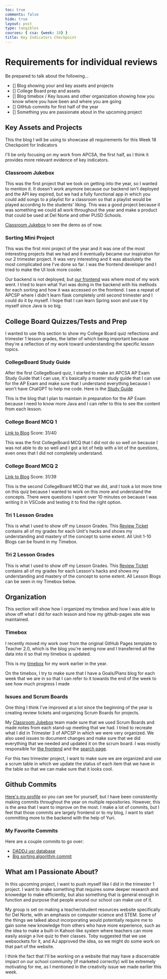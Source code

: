 ```yaml
---
toc: true
comments: false
hide: true
layout: post
type: tangibles
courses: { csa: {week: 18} }
title: Key Indicators Checkpoint
---
```


# Requirements for individual reviews

Be prepared to talk about the following...
- [] Blog showing your and key assets and projects
- [] College Board prep and assets
- [] Blog timebox / Key Issues and other organization showing how you know where you have been and where you are going
- [] GitHub commits for first half of the year
- [] Something you are passionate about in the upcoming project

## Key Assets and Projects
This the blog I will be using to showcase all requirements for this Week 18 Checkpoint for Indicators

I'll be only focusing on my work from APCSA, the first half, as I think it provides more relevant evidence of key indicators.

### Classroom Jukebox

This was the first project that we took on getting into the year, so I wanted to mention it. It doesn't work anymore because our backend isn't deployed and the API key expired, but we had a fully functional app in which you could add songs to a playlist for a classroom so that a playlist would be played according to the students' liking. This was a good project because it was something we could all work throughout the year and make a product that could be used at Del Norte and other PUSD Schools.

[Classroom Jukebox](classroomjukebox.com) to see the demo as of now.

### Sorting Mini Project

This was the first mini project of the year and it was one of the most interesting projects that we had and it eventually became our inspiration for our 2 trimester project. It was very interesting and it was absolutely the most complicated one I've done so far. I was the frontend developer and I tried to make the UI look more cooler.

Our backend is not deployed, but [our frontend](https://sortingminiproject.github.io/frontend/) was where most of my work went. I tried to learn what Yuri was doing in the backend with his methods for each sorting and how it was accessed on the frontend. I see a repeat of APCSP where I didn't learn flask completely until second trimester and I could do it by myself. I hope that I can learn Spring soon and use it by myself since Java is so big.

## College Board Quizzes/Tests and Prep

I wanted to use this section to show my College Board quiz reflections and trimester 1 lesson grades, the latter of which being important because they're a reflection of my work toward understanding the specific lesson topics.

### CollegeBoard Study Guide
After the first CollegeBoard quiz, I started to make an APCSA AP Exam Study Guide that I can use, it's basically a master study guide that I can use for the AP Exam and make sure that I understand everything because I won't have ChatGPT to help me code. Here is the [Study Guide](https://edwinkuttappi.github.io/CSABlog/2024/05/11/APExamStudyGuide_IPYNB_2_.html)

This is the blog that I plan to maintain in preparation for the AP Exam because I need to know more Java and I can refer to this to see the content from each lesson.

### College Board MCQ 1

[Link to Blog](https://edwinkuttappi.github.io/CSABlog/2023/11/09/CSAQuiz1.html)
Score: 31/40

This was the first CollegeBoard MCQ that I did not do so well on because I was not able to do so well and I got a lot of help with a lot of the questions, even ones that I did not completely understand.

### College Board MCQ 2

[Link to Blog](https://edwinkuttappi.github.io/CSABlog/2023/12/21/CB-MCQ-2_IPYNB_2_.html)
Score: 31/39

This is the second CollegeBoard MCQ that we did, and I took a lot more time on this quiz because I wanted to work on this more and understand the concepts. There were questions I spent over 10 minutes on because I was writing it in VSCode and testing it to find the right option.

### Tri 1 Lesson Grades

This is what I used to show off my Lesson Grades. This [Review Ticket](https://github.com/EdwinKuttappi/CSABlog/issues/5) contains all of my grades for each Unit's hacks and shows my understanding and mastery of the concept to some extent. All Unit 1-10 Blogs can be found in my Timebox.

### Tri 2 Lesson Grades

This is what I used to show off my Lesson Grades. This [Review Ticket](https://github.com/EdwinKuttappi/CSABlog/issues/8) contains all of my grades for each Lesson's hacks and shows my understanding and mastery of the concept to some extent. All Lesson Blogs can be seen in my Timebox below.

## Organization
This section will show how I organized my timebox and how I was able to show off what I did for each lesson and how my github-pages site was maintained.

### Timebox

I recently moved my work over from the original GitHub Pages template to Teacher 2.0, which is the blog you're seeing now and I transferred all the data into it so that my timebox is updated.

This is my [timebox](https://edwinkuttappi.github.io/CSABlog/csa) for my work earlier in the year.

On the timebox, I try to make sure that I have a Goals/Plans blog for each week that we are in so that I can refer to it towards the end of the week to see how much progress I made

### Issues and Scrum Boards

One thing I think I've improved at a lot since the beginning of the year is creating review tickets and organizing Scrum Boards for projects.

My [Classroom Jukebox](https://github.com/orgs/CSA-Tri-1/projects/3) team made sure that we used Scrum Boards and made notes from each stand-up meeting that we had. I tried to recreate what I did in Trimester 3 of APCSP in which we were very organized. We also used issues to document changes and make sure that we did everything that we needed and updated it on the scrum board. I was mostly responsible for [the frontend](https://classroomjukebox.com) and the [search page](classroomjukebox.com/search).

For this two trimester project, I want to make sure we are organized and use a scrum table in which we update the status of each item that we have in the table so that we can make sure that it looks cool.

## Github Commits

[Here's my profile](https://github.com/EdwinKuttappi?tab=overview) so you can see for yourself, but I have been consistently making commits throughout the year on multiple repositories. However, this is the area that I want to improve on the most. I make a lot of commits, but I feel that those commits are largely frontend or to my blog, I want to start committing more to the backend with the help of Yuri.

### My Favorite Commits

Here are a couple commits to go over:
- [DADDJ usr database](https://github.com/CSA-Tri-1/DADDJbackend/commit/89c361cb1c735997c704d57238edeeaebbced8d8)
- [Big sorting algorithm commit](https://github.com/drewreed2005/PalettePuzzleBE/commit/b33c247a9dc57840dd4e3dd430aa2a73ea3d31fc)

## What am I Passionate About?

In this upcoming project, I want to push myself like I did in the trimester 1 project. I want to make something that requires some deeper research and knowedge to make efficiently, but also something that is general enough in function and purpose that people around our school can make use of it.

My group is set on making a teacher/student resources website specifically for Del Norte, with an emphasis on computer science and STEM. Some of the things we talked about incorporating would potentially require me to gain some new knowledge from others who have more experience, such as the idea to make a built-in Kahoot-like system where teachers can more easily assign a live quiz to their classes. Toby suggested that we use websockets for it, and AJ approved the idea, so we might do some work on that part of the website.

I think the fact that I'll be working on a website that may have a discernable impact on our school community (if marketed correctly) will be extremely motivating for me, as I mentioned in the creativity issue we made earlier this week.